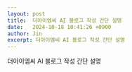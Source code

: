 ```yaml
---
layout: post
title:  더아이엠씨 AI 블로그 작성 간단 설명
date:   2024-10-18 10:41:26 +0900
author: Jin
excerpt: 더아이엠씨 AI 블로그 작성 간단 설명
---
```

더아이엠씨 AI 블로그 작성 간단 설명